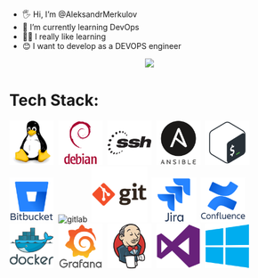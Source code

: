 - 🖐 Hi, I’m @AleksandrMerkulov
- 🧠 I’m currently learning DevOps
- 👨‍🎓 I really like learning
- 😊 I want to develop as a DEVOPS engineer

<div id="header" align="center">
  <img src="https://media.tenor.com/YbmQHDSJvbkAAAAC/thumbs-up-hacker.gif" width="500"/>
</div>

# Tech Stack:

<div>
  <img src="https://github.com/devicons/devicon/blob/master/icons/linux/linux-original.svg" title="Linux" alt="Linux" width="80" height="80"/>&nbsp;
  <img src="https://github.com/devicons/devicon/blob/master/icons/debian/debian-plain-wordmark.svg" title="Debian" alt="Debian width="80" height="80"/>&nbsp;
  <img src="https://github.com/devicons/devicon/blob/master/icons/ssh/ssh-original-wordmark.svg" title="SSH" alt="SSH" width="80" height="80"/>&nbsp;
  <img src="https://github.com/devicons/devicon/blob/master/icons/ansible/ansible-original-wordmark.svg" title="Ansible" alt="Ansible" width="80" height="80"/>&nbsp;
  <img src="https://github.com/devicons/devicon/blob/master/icons/bash/bash-original.svg" title="Bash" alt="Bash" width="80" height="80"/>&nbsp;
  <img src="https://github.com/devicons/devicon/blob/master/icons/bitbucket/bitbucket-original-wordmark.svg" title="BitBucket" alt="BitBucket" width="80" height="80"/>&nbsp;
  <img src="https://upload.wikimedia.org/wikipedia/commons/c/c8/GitLab_logo_%282%29.svg" title="gitlab" alt="gitlab" width="100" height="100"/>&nbsp;
  <img src="https://github.com/devicons/devicon/blob/master/icons/git/git-original-wordmark.svg" title="Git" alt="Git" width="100" height="100"/>&nbsp; 
  <img src="https://github.com/devicons/devicon/blob/master/icons/jira/jira-original-wordmark.svg" title="Jira" alt="Jira" width="80" height="80"/>&nbsp;  
  <img src="https://github.com/devicons/devicon/blob/master/icons/confluence/confluence-original-wordmark.svg" title="Jira" alt="Jira" width="80" height="80"/>&nbsp;
  <img src="https://github.com/devicons/devicon/blob/master/icons/docker/docker-original-wordmark.svg" title="Docker" alt="Docker" width="80" height="80"/>&nbsp;  
  <img src="https://github.com/devicons/devicon/blob/master/icons/grafana/grafana-original-wordmark.svg" title="Grafana" alt="Grafana" width="80" height="80"/>&nbsp;
  <img src="https://github.com/devicons/devicon/blob/master/icons/jenkins/jenkins-original.svg" title="Jenkins" alt="Jenkins" width="80" height="80"/>&nbsp;  
  <img src="https://github.com/devicons/devicon/blob/master/icons/visualstudio/visualstudio-plain.svg" title="Vsstudio" alt="Vsstudio" width="80" height="80"/>&nbsp; 
  <img src="https://github.com/devicons/devicon/blob/master/icons/windows8/windows8-original.svg" title="win" alt="win" width="80" height="80"/>&nbsp; 
  
</div>
